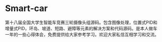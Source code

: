 # Smart-car
第十八届全国大学生智能车竞赛三轮摄像头组源码。包含图像处理，位置式PID和增量式PID，环岛、坡道、短路、避障等元素的解决方案和代码源码。是本人做车一年的一些心得体会，免费提供给大家参考学习。欢迎大家私信互相学习和交流。
